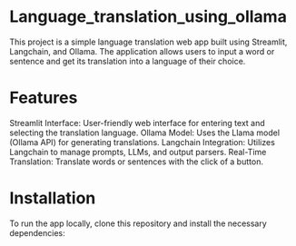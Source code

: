 # Language_translation_using_ollama
This project is a simple language translation web app built using Streamlit, Langchain, and Ollama. The application allows users to input a word or sentence and get its translation into a language of their choice.

# Features
Streamlit Interface: User-friendly web interface for entering text and selecting the translation language.
Ollama Model: Uses the Llama model (Ollama API) for generating translations.
Langchain Integration: Utilizes Langchain to manage prompts, LLMs, and output parsers.
Real-Time Translation: Translate words or sentences with the click of a button.

# Installation
To run the app locally, clone this repository and install the necessary dependencies:
